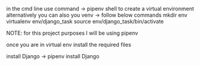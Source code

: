 in the cmd line use command -> pipenv shell to create a virtual environment
alternatively you can also you venv -> follow below commands
    mkdir env
    virtualenv env/django_task
    source env/django_task/bin/activate

NOTE: for this project purposes I will be using pipenv 

once you are in virtual env install the required files

install Django -> pipenv install Django
